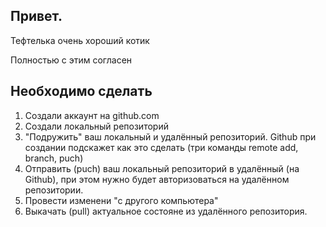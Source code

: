 ## Привет.

Тефтелька очень хороший котик

Полностью с этим согласен

## Необходимо сделать
1. Создали аккаунт на github.com
2. Создали локальный репозиторий
3. "Подружить" ваш локальный и удалённый репозиторий. Github при создании подскажет как это сделать (три команды remote add, branch, puch)
4. Отправить (puch) ваш локальный репозиторий в удалённый (на Github), при этом нужно будет авторизоваться на удалённом репозитории.
5. Провести изменени "с другого компьютера"
6. Выкачать (pull) актуальное состояне из удалённого репозитория.